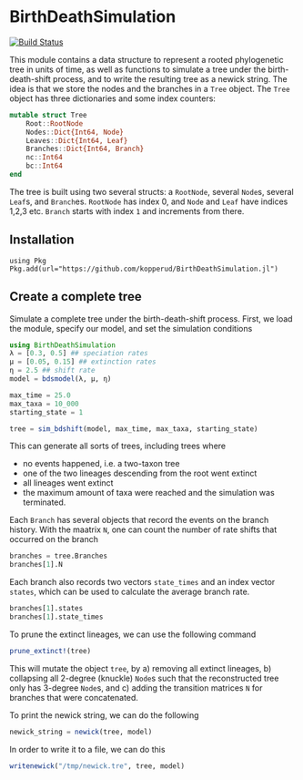 # BirthDeathSimulation

[![Build Status](https://github.com/kopperud/BirthDeathSimulation.jl/actions/workflows/CI.yml/badge.svg?branch=main)](https://github.com/kopperud/BirthDeathSimulation.jl/actions/workflows/CI.yml?query=branch%3Amain)

This module contains a data structure to represent a rooted phylogenetic tree in units of time, as well as functions to simulate a tree under the birth-death-shift process, and to write the resulting tree as a newick string. The idea is that we store the nodes and the branches in a `Tree` object. The `Tree` object has three dictionaries and some index counters:
```julia
mutable struct Tree
    Root::RootNode
    Nodes::Dict{Int64, Node}
    Leaves::Dict{Int64, Leaf}
    Branches::Dict{Int64, Branch}
    nc::Int64
    bc::Int64
end
```
The tree is built using two several structs: a `RootNode`, several `Node`s, several `Leaf`s, and `Branch`es. `RootNode` has index 0, and `Node` and `Leaf` have indices 1,2,3 etc. `Branch` starts with index `1` and increments from there.

## Installation
```
using Pkg
Pkg.add(url="https://github.com/kopperud/BirthDeathSimulation.jl")
```

## Create a complete tree
Simulate a complete tree under the birth-death-shift process. First, we load the module, specify our model, and set the simulation conditions
```julia
using BirthDeathSimulation
λ = [0.3, 0.5] ## speciation rates
µ = [0.05, 0.15] ## extinction rates
η = 2.5 ## shift rate
model = bdsmodel(λ, µ, η)

max_time = 25.0
max_taxa = 10_000
starting_state = 1

tree = sim_bdshift(model, max_time, max_taxa, starting_state)
```
This can generate all sorts of trees, including trees where
* no events happened, i.e. a two-taxon tree 
* one of the two lineages descending from the root went extinct
* all lineages went extinct
* the maximum amount of taxa were reached and the simulation was terminated.

Each `Branch` has several objects that record the events on the branch history. With the maatrix `N`, one can count the number of rate shifts that occurred on the branch
```julia
branches = tree.Branches
branches[1].N
```
Each branch also records two vectors `state_times` and an index vector `states`, which can be used to calculate the average branch rate. 
```julia
branches[1].states
branches[1].state_times
```

To prune the extinct lineages, we can use the following command
```julia
prune_extinct!(tree)
```
This will mutate the object `tree`, by a) removing all extinct lineages, b) collapsing all 2-degree (knuckle) `Node`s such that the reconstructed tree only has 3-degree `Node`s, and c) adding the transition matrices `N` for branches that were concatenated.

To print the newick string, we can do the following
```julia
newick_string = newick(tree, model)
```
In order to write it to a file, we can do this
```julia
writenewick("/tmp/newick.tre", tree, model)
```
